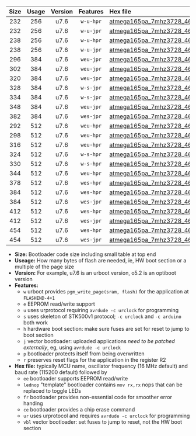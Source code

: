 |Size|Usage|Version|Features|Hex file|
|:-:|:-:|:-:|:-:|:--|
|232|256|u7.6|`w-u-hpr`|[atmega165pa_7mhz3728_460800bps_ur.hex](https://raw.githubusercontent.com/stefanrueger/urboot/main//atmega165pa_7mhz3728_460800bps_ur.hex)|
|232|256|u7.6|`w-u-jpr`|[atmega165pa_7mhz3728_460800bps_ur_vbl.hex](https://raw.githubusercontent.com/stefanrueger/urboot/main//atmega165pa_7mhz3728_460800bps_ur_vbl.hex)|
|238|256|u7.6|`w-u-hpr`|[atmega165pa_7mhz3728_460800bps_lednop_ur.hex](https://raw.githubusercontent.com/stefanrueger/urboot/main//atmega165pa_7mhz3728_460800bps_lednop_ur.hex)|
|238|256|u7.6|`w-u-jpr`|[atmega165pa_7mhz3728_460800bps_lednop_ur_vbl.hex](https://raw.githubusercontent.com/stefanrueger/urboot/main//atmega165pa_7mhz3728_460800bps_lednop_ur_vbl.hex)|
|296|384|u7.6|`weu-jpr`|[atmega165pa_7mhz3728_460800bps_ee_ur_vbl.hex](https://raw.githubusercontent.com/stefanrueger/urboot/main//atmega165pa_7mhz3728_460800bps_ee_ur_vbl.hex)|
|302|384|u7.6|`weu-jpr`|[atmega165pa_7mhz3728_460800bps_ee_lednop_ur_vbl.hex](https://raw.githubusercontent.com/stefanrueger/urboot/main//atmega165pa_7mhz3728_460800bps_ee_lednop_ur_vbl.hex)|
|320|384|u7.6|`weu-jpr`|[atmega165pa_7mhz3728_460800bps_ee_lednop_fr_ur_vbl.hex](https://raw.githubusercontent.com/stefanrueger/urboot/main//atmega165pa_7mhz3728_460800bps_ee_lednop_fr_ur_vbl.hex)|
|328|384|u7.6|`w-s-jpr`|[atmega165pa_7mhz3728_460800bps_vbl.hex](https://raw.githubusercontent.com/stefanrueger/urboot/main//atmega165pa_7mhz3728_460800bps_vbl.hex)|
|334|384|u7.6|`w-s-jpr`|[atmega165pa_7mhz3728_460800bps_lednop_vbl.hex](https://raw.githubusercontent.com/stefanrueger/urboot/main//atmega165pa_7mhz3728_460800bps_lednop_vbl.hex)|
|348|384|u7.6|`weu-jpr`|[atmega165pa_7mhz3728_460800bps_ee_lednop_fr_ce_ur_vbl.hex](https://raw.githubusercontent.com/stefanrueger/urboot/main//atmega165pa_7mhz3728_460800bps_ee_lednop_fr_ce_ur_vbl.hex)|
|382|384|u7.6|`wes-jpr`|[atmega165pa_7mhz3728_460800bps_ee_vbl.hex](https://raw.githubusercontent.com/stefanrueger/urboot/main//atmega165pa_7mhz3728_460800bps_ee_vbl.hex)|
|292|512|u7.6|`weu-hpr`|[atmega165pa_7mhz3728_460800bps_ee_ur.hex](https://raw.githubusercontent.com/stefanrueger/urboot/main//atmega165pa_7mhz3728_460800bps_ee_ur.hex)|
|298|512|u7.6|`weu-hpr`|[atmega165pa_7mhz3728_460800bps_ee_lednop_ur.hex](https://raw.githubusercontent.com/stefanrueger/urboot/main//atmega165pa_7mhz3728_460800bps_ee_lednop_ur.hex)|
|316|512|u7.6|`weu-hpr`|[atmega165pa_7mhz3728_460800bps_ee_lednop_fr_ur.hex](https://raw.githubusercontent.com/stefanrueger/urboot/main//atmega165pa_7mhz3728_460800bps_ee_lednop_fr_ur.hex)|
|324|512|u7.6|`w-s-hpr`|[atmega165pa_7mhz3728_460800bps.hex](https://raw.githubusercontent.com/stefanrueger/urboot/main//atmega165pa_7mhz3728_460800bps.hex)|
|330|512|u7.6|`w-s-hpr`|[atmega165pa_7mhz3728_460800bps_lednop.hex](https://raw.githubusercontent.com/stefanrueger/urboot/main//atmega165pa_7mhz3728_460800bps_lednop.hex)|
|344|512|u7.6|`weu-hpr`|[atmega165pa_7mhz3728_460800bps_ee_lednop_fr_ce_ur.hex](https://raw.githubusercontent.com/stefanrueger/urboot/main//atmega165pa_7mhz3728_460800bps_ee_lednop_fr_ce_ur.hex)|
|378|512|u7.6|`wes-hpr`|[atmega165pa_7mhz3728_460800bps_ee.hex](https://raw.githubusercontent.com/stefanrueger/urboot/main//atmega165pa_7mhz3728_460800bps_ee.hex)|
|384|512|u7.6|`wes-hpr`|[atmega165pa_7mhz3728_460800bps_ee_lednop.hex](https://raw.githubusercontent.com/stefanrueger/urboot/main//atmega165pa_7mhz3728_460800bps_ee_lednop.hex)|
|384|512|u7.6|`wes-jpr`|[atmega165pa_7mhz3728_460800bps_ee_lednop_vbl.hex](https://raw.githubusercontent.com/stefanrueger/urboot/main//atmega165pa_7mhz3728_460800bps_ee_lednop_vbl.hex)|
|412|512|u7.6|`wes-hpr`|[atmega165pa_7mhz3728_460800bps_ee_lednop_fr.hex](https://raw.githubusercontent.com/stefanrueger/urboot/main//atmega165pa_7mhz3728_460800bps_ee_lednop_fr.hex)|
|412|512|u7.6|`wes-jpr`|[atmega165pa_7mhz3728_460800bps_ee_lednop_fr_vbl.hex](https://raw.githubusercontent.com/stefanrueger/urboot/main//atmega165pa_7mhz3728_460800bps_ee_lednop_fr_vbl.hex)|
|454|512|u7.6|`wes-hpr`|[atmega165pa_7mhz3728_460800bps_ee_lednop_fr_ce.hex](https://raw.githubusercontent.com/stefanrueger/urboot/main//atmega165pa_7mhz3728_460800bps_ee_lednop_fr_ce.hex)|
|454|512|u7.6|`wes-jpr`|[atmega165pa_7mhz3728_460800bps_ee_lednop_fr_ce_vbl.hex](https://raw.githubusercontent.com/stefanrueger/urboot/main//atmega165pa_7mhz3728_460800bps_ee_lednop_fr_ce_vbl.hex)|

- **Size:** Bootloader code size including small table at top end
- **Useage:** How many bytes of flash are needed, ie, HW boot section or a multiple of the page size
- **Version:** For example, u7.6 is an urboot version, o5.2 is an optiboot version
- **Features:**
  + `w` urboot provides `pgm_write_page(sram, flash)` for the application at `FLASHEND-4+1`
  + `e` EEPROM read/write support
  + `u` uses urprotocol requiring `avrdude -c urclock` for programming
  + `s` uses skeleton of STK500v1 protocol; `-c urclock` and `-c arduino` both work
  + `h` hardware boot section: make sure fuses are set for reset to jump to boot section
  + `j` vector bootloader: uploaded applications *need to be patched externally*, eg, using `avrdude -c urclock`
  + `p` bootloader protects itself from being overwritten
  + `r` preserves reset flags for the application in the register R2
- **Hex file:** typically MCU name, oscillator frequency (16 MHz default) and baud rate (115200 default) followed by
  + `ee` bootloader supports EEPROM read/write
  + `lednop` "template" bootloader contains `mov rx,rx` nops that can be replaced to toggle LEDs
  + `fr` bootloader provides non-essential code for smoother error handing
  + `ce` bootloader provides a chip erase command
  + `ur` uses urprotocol and requires `avrdude -c urclock` for programming
  + `vbl` vector bootloader: set fuses to jump to reset, not the HW boot section
